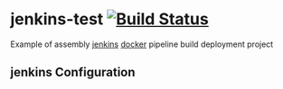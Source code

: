 # jenkins-test [![Build Status](https://travis-ci.org/github/maven-plugins.svg)](https://travis-ci.org/github/maven-plugins)
Example of assembly [jenkins](https://www.jenkins.io/zh/doc/) 
[docker](https://www.runoob.com/docker/docker-tutorial.html)
pipeline build deployment project

## jenkins Configuration




